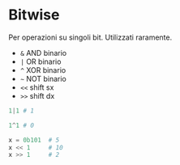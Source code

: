 # Bitwise

Per operazioni su singoli bit. Utilizzati raramente.


* `&` AND binario
* `|` OR binario
* `^` XOR binario
* `~` NOT binario
* `<<` shift sx
* `>>` shift dx

```python
1|1 # 1
```

```python
1^1 # 0
```

```python
x = 0b101  # 5
x << 1     # 10
x >> 1     # 2
```